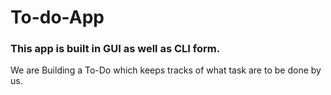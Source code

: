 # To-do-App
### This app is built in GUI as well as CLI form.

We are Building a To-Do which keeps tracks of what task are to be done by us.
